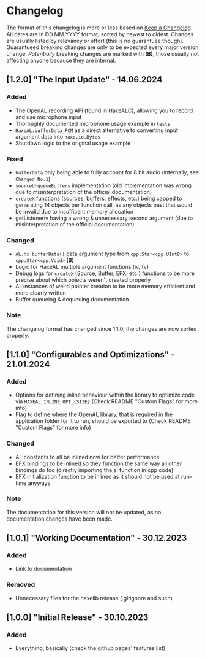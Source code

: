 # Changelog

The format of this changelog is more or less based on [Keep a Changelog](https://keepachangelog.com/en/1.1.0/).
All dates are in DD.MM.YYYY format, sorted by newest to oldest.
Changes are usually listed by relevancy or effort (this is no guarantuee though).
Guarantueed breaking changes are only to be expected every major version change.
_Potentially_ breaking changes are marked with **(B)**, those usually not affecting anyone because they are internal.


## [1.2.0] "The Input Update" - 14.06.2024

### Added

- The OpenAL recording API (found in HaxeALC), allowing you to record and use microphone input
- Thoroughly documented microphone usage example in `tests`
- `HaxeAL.bufferData_PCM` as a direct alternative to converting input argument data into `haxe.io.Bytes`
- Shutdown logic to the original usage example

### Fixed
- `bufferData` only being able to fully account for 8 bit audio (internally, see `Changed No.1`)
- `sourceUnqueueBuffers` implementation (old implementation was wrong due to misinterpretation of the official documentation)
- `createX` functions (sources, buffers, effects, etc.) being capped to generating 14 objects per function call, as any objects past that would be invalid due to insufficent memory allocation
- getListeneriv having a wrong & unnecessary second argument (due to misinterpretation of the official documentation)

### Changed
- `AL.hx bufferData()` data argument type from `cpp.Star<cpp.UInt8>` to `cpp.Star<cpp.Void>` **(B)**
- Logic for HaxeAL multiple argument functions (iv, fv)
- Debug logs for `createX` (Source, Buffer, EFX, etc.) functions to be more precise about which objects weren't created properly
- All instances of weird pointer creation to be more memory efficient and more clearly written
- Buffer queueing & dequeuing documentation 

### Note
The changelog format has changed since 1.1.0, the changes are now sorted properly.


## [1.1.0] "Configurables and Optimizations" - 21.01.2024

### Added

- Options for defining inline behaviour within the library to optimize code via `HAXEAL_INLINE_OPT_{SIZE}` (Check README "Custom Flags" for more info)
- Flag to define where the OpenAL library, that is required in the application folder for it to run, should be exported to (Check README "Custom Flags" for more info)

### Changed

- AL constants to all be inlined now for better performance
- EFX bindings to be inlined so they function the same way all other bindings do too (directly importing the al function in cpp code)
- EFX initialization function to be inlined as it should not be used at run-time anyways

### Note 
The documentation for this version will not be updated, as no documentation changes have been made.


## [1.0.1] "Working Documentation" - 30.12.2023

### Added

- Link to documentation

### Removed

- Unnecessary files for the haxelib release (.gitignore and such)


## [1.0.0] "Initial Release" - 30.10.2023

### Added

- Everything, basically (check the github pages' features list)